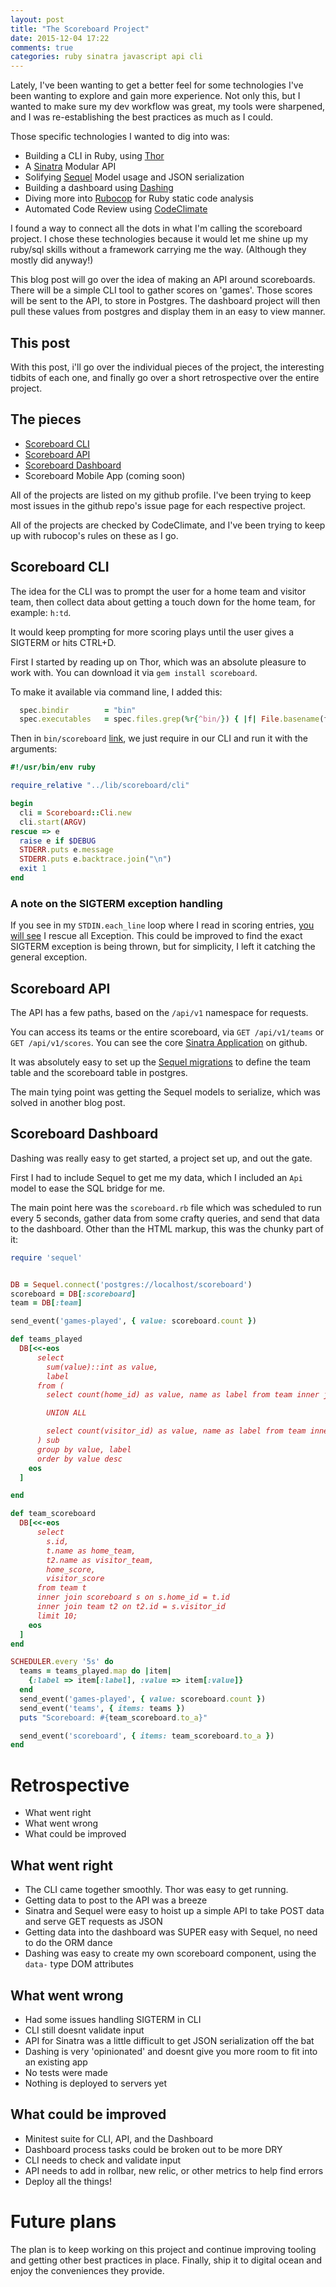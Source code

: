 ```yaml
---
layout: post
title: "The Scoreboard Project"
date: 2015-12-04 17:22
comments: true
categories: ruby sinatra javascript api cli
---
```


Lately, I've been wanting to get a better feel for some technologies I've been wanting to explore and gain more experience. Not only this, but I wanted to make sure my dev workflow was great, my tools were sharpened, and I was re-establishing the best practices as much as I could.

Those specific technologies I wanted to dig into was:

* Building a CLI in Ruby, using [Thor](https://github.com/erikhuda/thor)
* A [Sinatra](http://sinatrarb.com) Modular API
* Solifying [Sequel](https://github.com/jeremyevans/sequel) Model usage and JSON serialization
* Building a dashboard using [Dashing](https://github.com/Shopify/dashing)
* Diving more into [Rubocop](https://github.com/bbatsov/rubocop) for Ruby static code analysis
* Automated Code Review using [CodeClimate](http://codeclimate.com)

I found a way to connect all the dots in what I'm calling the scoreboard project. I chose these technologies because it would let me shine up my ruby/sql skills without a framework carrying me the way. (Although they mostly did anyway!)

This blog post will go over the idea of making an API around scoreboards. There will be a simple CLI tool to gather scores on 'games'. Those scores will be sent to the API, to store in Postgres. The dashboard project will then pull these values from postgres and display them in an easy to view manner.

## This post

With this post, i'll go over the individual pieces of the project, the interesting tidbits of each one, and finally go over a short retrospective over the entire project.

## The pieces

* [Scoreboard CLI](https://github.com/jbavari/scoreboard-cli)
* [Scoreboard API](https://github.com/jbavari/scoreboard-api)
* [Scoreboard Dashboard](https://github.com/jbavari/scoreboard-dashboard)
* Scoreboard Mobile App (coming soon)

All of the projects are listed on my github profile. I've been trying to keep most issues in the github repo's issue page for each respective project. 

All of the projects are checked by CodeClimate, and I've been trying to keep up with rubocop's rules on these as I go.

## Scoreboard CLI

The idea for the CLI was to prompt the user for a home team and visitor team, then collect data about getting a touch down for the home team, for example: `h:td`.

It would keep prompting for more scoring plays until the user gives a SIGTERM or hits CTRL+D.

First I started by reading up on Thor, which was an absolute pleasure to work with. You can download it via `gem install scoreboard`.

To make it available via command line, I added this:

``` ruby
  spec.bindir        = "bin"
  spec.executables   = spec.files.grep(%r{^bin/}) { |f| File.basename(f) }
```

Then in `bin/scoreboard` [link](https://github.com/jbavari/scoreboard-cli/blob/master/bin/scoreboard), we just require in our CLI and run it with the arguments:

``` ruby
#!/usr/bin/env ruby

require_relative "../lib/scoreboard/cli"

begin
  cli = Scoreboard::Cli.new
  cli.start(ARGV)
rescue => e
  raise e if $DEBUG
  STDERR.puts e.message
  STDERR.puts e.backtrace.join("\n")
  exit 1
end
```

### A note on the SIGTERM exception handling

If you see in my `STDIN.each_line` loop where I read in scoring entries, [you will see](https://github.com/jbavari/scoreboard-cli/blob/master/lib/scoreboard/cli.rb#L47) I rescue all Exception. This could be improved to find the exact SIGTERM exception is being thrown, but for simplicity, I left it catching the general exception.

## Scoreboard API

The API has a few paths, based on the `/api/v1` namespace for requests.

You can access its teams or the entire scoreboard, via `GET /api/v1/teams` or `GET /api/v1/scores`. You can see the core [Sinatra Application](https://github.com/jbavari/scoreboard-api/blob/master/application.rb) on github.

It was absolutely easy to set up the [Sequel migrations](https://github.com/jbavari/scoreboard-api/tree/master/migrations) to define the team table and the scoreboard table in postgres.

The main tying point was getting the Sequel models to serialize, which was solved in another blog post. 

## Scoreboard Dashboard

Dashing was really easy to get started, a project set up, and out the gate.

First I had to include Sequel to get me my data, which I included an `Api` model to ease the SQL bridge for me.

The main point here was the `scoreboard.rb` file which was scheduled to run every 5 seconds, gather data from some crafty queries, and send that data to the dashboard. Other than the HTML markup, this was the chunky part of it:

``` ruby
require 'sequel'


DB = Sequel.connect('postgres://localhost/scoreboard')
scoreboard = DB[:scoreboard]
team = DB[:team]

send_event('games-played', { value: scoreboard.count })

def teams_played
  DB[<<-eos 
      select
        sum(value)::int as value,
        label
      from (
        select count(home_id) as value, name as label from team inner join scoreboard on team.id = scoreboard.home_id group by scoreboard.home_id, team.name

        UNION ALL

        select count(visitor_id) as value, name as label from team inner join scoreboard on team.id = scoreboard.visitor_id group by scoreboard.visitor_id, team.name
      ) sub
      group by value, label
      order by value desc
    eos
  ]

end

def team_scoreboard
  DB[<<-eos
      select 
        s.id,
        t.name as home_team, 
        t2.name as visitor_team, 
        home_score, 
        visitor_score 
      from team t 
      inner join scoreboard s on s.home_id = t.id 
      inner join team t2 on t2.id = s.visitor_id
      limit 10;
    eos
  ]
end

SCHEDULER.every '5s' do
  teams = teams_played.map do |item|
    {:label => item[:label], :value => item[:value]}
  end
  send_event('games-played', { value: scoreboard.count })
  send_event('teams', { items: teams })
  puts "Scoreboard: #{team_scoreboard.to_a}"

  send_event('scoreboard', { items: team_scoreboard.to_a })
end
```

# Retrospective

* What went right
* What went wrong
* What could be improved

## What went right

* The CLI came together smoothly. Thor was easy to get running.
* Getting data to post to the API was a breeze
* Sinatra and Sequel were easy to hoist up a simple API to take POST data and serve GET requests as JSON
* Getting data into the dashboard was SUPER easy with Sequel, no need to do the ORM dance
* Dashing was easy to create my own scoreboard component, using the `data-` type DOM attributes

## What went wrong

* Had some issues handling SIGTERM in CLI
* CLI still doesnt validate input
* API for Sinatra was a little difficult to get JSON serialization off the bat
* Dashing is very 'opinionated' and doesnt give you more room to fit into an existing app
* No tests were made
* Nothing is deployed to servers yet

## What could be improved

* Minitest suite for CLI, API, and the Dashboard
* Dashboard process tasks could be broken out to be more DRY
* CLI needs to check and validate input
* API needs to add in rollbar, new relic, or other metrics to help find errors
* Deploy all the things!

# Future plans

The plan is to keep working on this project and continue improving tooling and getting other best practices in place. Finally, ship it to digital ocean and enjoy the conveniences they provide.
